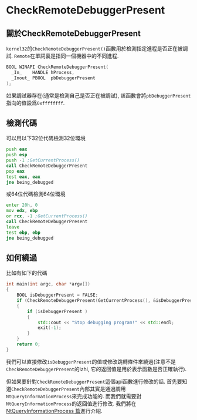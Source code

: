 # CheckRemoteDebuggerPresent

## 關於CheckRemoteDebuggerPresent

`kernel32`的`CheckRemoteDebuggerPresent()`函數用於檢測指定進程是否正在被調試. `Remote`在單詞裏是指同一個機器中的不同進程.

``` c
BOOL WINAPI CheckRemoteDebuggerPresent(
  _In_    HANDLE hProcess,
  _Inout_ PBOOL  pbDebuggerPresent
);
```

如果調試器存在(通常是檢測自己是否正在被調試), 該函數會將`pbDebuggerPresent`指向的值設爲`0xffffffff`.

## 檢測代碼

可以用以下32位代碼檢測32位環境

``` asm
push eax
push esp
push -1 ;GetCurrentProcess()
call CheckRemoteDebuggerPresent
pop eax
test eax, eax
jne being_debugged
```

或64位代碼檢測64位環境

``` asm
enter 20h, 0
mov edx, ebp
or rcx, -1 ;GetCurrentProcess()
call CheckRemoteDebuggerPresent
leave
test ebp, ebp
jne being_debugged
```

## 如何繞過

比如有如下的代碼

``` c++
int main(int argc, char *argv[])
{
    BOOL isDebuggerPresent = FALSE;
    if (CheckRemoteDebuggerPresent(GetCurrentProcess(), &isDebuggerPresent ))
    {
        if (isDebuggerPresent )
        {
            std::cout << "Stop debugging program!" << std::endl;
            exit(-1);
        }
    }
    return 0;
}
```

我們可以直接修改`isDebuggerPresent`的值或修改跳轉條件來繞過(注意不是`CheckRemoteDebuggerPresent`的izhi, 它的返回值是用於表示函數是否正確執行).

但如果要針對`CheckRemoteDebuggerPresent`這個api函數進行修改的話. 首先要知道`CheckRemoteDebuggerPresent`內部其實是通過調用`NtQueryInformationProcess`來完成功能的. 而我們就需要對`NtQueryInformationProcess`的返回值進行修改. 我們將在[ NtQueryInformationProcess 篇](./ntqueryinformationprocess.md)進行介紹.

